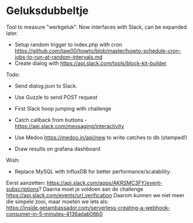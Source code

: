 # Geluksdubbeltje
Tool to measure "werkgeluk". Now interfaces with Slack, can be expanded later.

- Setup random trigger to index.php with cron https://github.com/taw00/howto/blob/master/howto-schedule-cron-jobs-to-run-at-random-intervals.md 
- Create dialog with https://api.slack.com/tools/block-kit-builder



Todo:
- Send dialog.json to Slack. 
- Use Guzzle to send POST request
- First Slack hoop jumping with challenge
- Catch callback from buttons - https://api.slack.com/messaging/interactivity


- Use Medoo https://medoo.in/api/new to write catches to db (stamped!)
- Draw results on grafana dashboard 

Wish: 
- Replace MySQL with InfluxDB for better performance/scalability. 

Eerst aanzetten:
    https://api.slack.com/apps/AKRSMC3FY/event-subscriptions?
Daarna moet je voldoen aan de challenge
    https://api.slack.com/events/url_verification
Daarom kunnen we niet meer die simpele zooi, maar moeten we iets als:
    https://inside.getambassador.com/serverless-creating-a-webhook-consumer-in-5-minutes-4136adab06b0    
        
    


